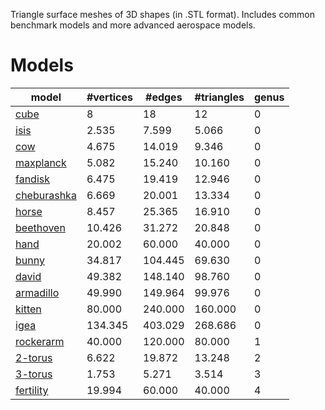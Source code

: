 Triangle surface meshes of 3D shapes (in .STL format). Includes common benchmark models and more advanced aerospace models.

# Models

| model | #vertices | #edges | #triangles | genus |
|-------|---|---|---|-------|
| [cube](models/cube.stl)               | 8       | 18      | 12      | 0 |
| [isis](models/isis.stl)               | 2.535   | 7.599   | 5.066   | 0 |
| [cow](models/cow.stl)                 | 4.675   | 14.019  | 9.346   | 0 |
| [maxplanck](models/maxplanck.stl)     | 5.082   | 15.240  | 10.160  | 0 |
| [fandisk](models/fandisk.stl)         | 6.475   | 19.419  | 12.946  | 0 |
| [cheburashka](models/cheburashka.stl) | 6.669   | 20.001  | 13.334  | 0 |
| [horse](models/horse.stl)             | 8.457   | 25.365  | 16.910  | 0 |
| [beethoven](models/beethoven.stl)     | 10.426  | 31.272  | 20.848  | 0 |
| [hand](models/hand.stl)               | 20.002  | 60.000  | 40.000  | 0 |
| [bunny](models/bunny.stl)             | 34.817  | 104.445 | 69.630  | 0 |
| [david](models/david.stl)             | 49.382  | 148.140 | 98.760  | 0 |
| [armadillo](models/armadillo.stl)     | 49.990  | 149.964 | 99.976  | 0 |
| [kitten](models/kitten.stl)           | 80.000  | 240.000 | 160.000 | 0 |
| [igea](models/igea.stl)               | 134.345 | 403.029 | 268.686 | 0 |
| [rockerarm](models/rockerarm.stl)     | 40.000  | 120.000 | 80.000  | 1 |
| [2-torus](models/2-torus.stl)         | 6.622   | 19.872  | 13.248  | 2 |
| [3-torus](models/3-torus.stl)         | 1.753   | 5.271   | 3.514   | 3 |
| [fertility](models/fertility.stl)     | 19.994  | 60.000  | 40.000  | 4 |


